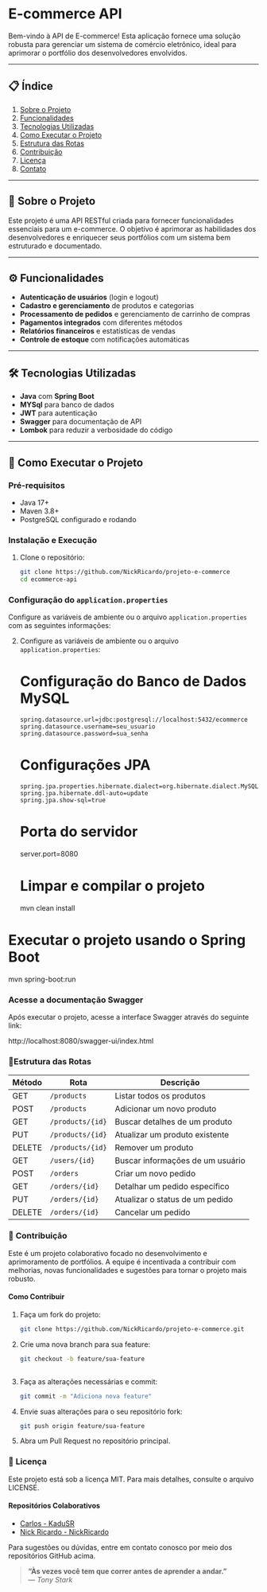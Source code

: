 # E-commerce API

Bem-vindo à API de E-commerce! Esta aplicação fornece uma solução robusta para gerenciar um sistema de comércio eletrônico, ideal para aprimorar o portfólio dos desenvolvedores envolvidos.

---

## 📋 **Índice**
1. [Sobre o Projeto](#sobre-o-projeto)
2. [Funcionalidades](#funcionalidades)
3. [Tecnologias Utilizadas](#tecnologias-utilizadas)
4. [Como Executar o Projeto](#como-executar-o-projeto)
5. [Estrutura das Rotas](#estrutura-das-rotas)
6. [Contribuição](#contribuição)
7. [Licença](#licença)
8. [Contato](#contato)

---

## 📌 **Sobre o Projeto**

Este projeto é uma API RESTful criada para fornecer funcionalidades essenciais para um e-commerce. O objetivo é aprimorar as habilidades dos desenvolvedores e enriquecer seus portfólios com um sistema bem estruturado e documentado.

---

## ⚙️ **Funcionalidades**
- **Autenticação de usuários** (login e logout)
- **Cadastro e gerenciamento** de produtos e categorias
- **Processamento de pedidos** e gerenciamento de carrinho de compras
- **Pagamentos integrados** com diferentes métodos
- **Relatórios financeiros** e estatísticas de vendas
- **Controle de estoque** com notificações automáticas

---

## 🛠️ **Tecnologias Utilizadas**
- **Java** com **Spring Boot**
- **MYSql** para banco de dados
- **JWT** para autenticação
- **Swagger** para documentação de API
- **Lombok** para reduzir a verbosidade do código

---

## 🚀 **Como Executar o Projeto**

### **Pré-requisitos**
- Java 17+
- Maven 3.8+
- PostgreSQL configurado e rodando

### **Instalação e Execução**
1. Clone o repositório:
   ```bash
   git clone https://github.com/NickRicardo/projeto-e-commerce
   cd ecommerce-api

### **Configuração do `application.properties`**  
   Configure as variáveis de ambiente ou o arquivo `application.properties` com as seguintes informações:

2. Configure as variáveis de ambiente ou o arquivo `application.properties`:
   # Configuração do Banco de Dados MySQL
       spring.datasource.url=jdbc:postgresql://localhost:5432/ecommerce
       spring.datasource.username=seu_usuario
       spring.datasource.password=sua_senha
 
    # Configurações JPA
       spring.jpa.properties.hibernate.dialect=org.hibernate.dialect.MySQLDialect
       spring.jpa.hibernate.ddl-auto=update
       spring.jpa.show-sql=true

    # Porta do servidor
      server.port=8080
   
    # Limpar e compilar o projeto
      mvn clean install

# Executar o projeto usando o Spring Boot
mvn spring-boot:run

### **Acesse a documentação Swagger**  
Após executar o projeto, acesse a interface Swagger através do seguinte link:

http://localhost:8080/swagger-ui/index.html

### 📂**Estrutura das Rotas**

| Método | Rota                      | Descrição                      |
|--------|---------------------------|--------------------------------|
| GET    | `/products`               | Listar todos os produtos       |
| POST   | `/products`               | Adicionar um novo produto      |
| GET    | `/products/{id}`          | Buscar detalhes de um produto  |
| PUT    | `/products/{id}`          | Atualizar um produto existente |
| DELETE | `/products/{id}`          | Remover um produto             |
| GET    | `/users/{id}`             | Buscar informações de um usuário |
| POST   | `/orders`                 | Criar um novo pedido           |
| GET    | `/orders/{id}`            | Detalhar um pedido específico  |
| PUT    | `/orders/{id}`            | Atualizar o status de um pedido |
| DELETE | `/orders/{id}`            | Cancelar um pedido             |


### 🤝 **Contribuição**

Este é um projeto colaborativo focado no desenvolvimento e aprimoramento de portfólios. A equipe é incentivada a contribuir com melhorias, novas funcionalidades e sugestões para tornar o projeto mais robusto.

#### **Como Contribuir**  
1. Faça um fork do projeto:
   ```bash
   git clone https://github.com/NickRicardo/projeto-e-commerce.git

2. Crie uma nova branch para sua feature:
   ```bash
   git checkout -b feature/sua-feature
 

3. Faça as alterações necessárias e commit:
   ```bash
   git commit -m "Adiciona nova feature"

4. Envie suas alterações para o seu repositório fork:
    ```bash
    git push origin feature/sua-feature
5. Abra um Pull Request no repositório principal.

### 📜 **Licença**
Este projeto está sob a licença MIT. Para mais detalhes, consulte o arquivo LICENSE.

#### **Repositórios Colaborativos**
- [Carlos - KaduSR](https://github.com/KaduSR)  
- [Nick Ricardo - NickRicardo](https://github.com/NickRicardo)

Para sugestões ou dúvidas, entre em contato conosco por meio dos repositórios GitHub acima.

> **“Às vezes você tem que correr antes de aprender a andar.”**  
> — *Tony Stark*

















